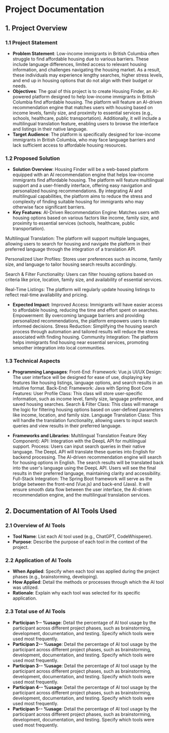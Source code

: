 # Project Documentation

## 1. Project Overview

### 1.1 Project Statement
- **Problem Statement**: Low-income immigrants in British Columbia often struggle to find affordable housing due to various barriers. These include language differences, limited access to relevant housing information, and challenges navigating the housing market. As a result, these individuals may experience lengthy searches, higher stress levels, and end up in housing options that do not align with their budget or needs.
- **Objectives**: The goal of this project is to create Housing Finder, an AI-powered platform designed to help low-income immigrants in British Columbia find affordable housing. The platform will feature an AI-driven recommendation engine that matches users with housing based on income levels, family size, and proximity to essential services (e.g., schools, healthcare, public transportation). Additionally, it will include a multilingual translation feature, enabling users to browse the interface and listings in their native language.
- **Target Audience**: The platform is specifically designed for low-income immigrants in British Columbia, who may face language barriers and lack sufficient access to affordable housing resources.

### 1.2 Proposed Solution
- **Solution Overview**: Housing Finder will be a web-based platform equipped with an AI recommendation engine that helps low-income immigrants find affordable housing. The platform will feature multilingual support and a user-friendly interface, offering easy navigation and personalized housing recommendations. By integrating AI and multilingual capabilities, the platform aims to reduce the stress and complexity of finding suitable housing for immigrants who may otherwise face significant barriers.
- **Key Features**:
   AI-Driven Recommendation Engine:
Matches users with housing options based on various factors like income, family size, and proximity to essential services (schools, healthcare, public transportation).

Multilingual Translation:
The platform will support multiple languages, allowing users to search for housing and navigate the platform in their preferred language through the integration of a translation API.

Personalized User Profiles:
Stores user preferences such as income, family size, and language to tailor housing search results accordingly.

Search & Filter Functionality:
Users can filter housing options based on criteria like price, location, family size, and availability of essential services.

Real-Time Listings:
The platform will regularly update housing listings to reflect real-time availability and pricing.

- **Expected Impact**:
Improved Access: Immigrants will have easier access to affordable housing, reducing the time and effort spent on searches.
Empowerment: By overcoming language barriers and providing personalized recommendations, the platform empowers users to make informed decisions.
Stress Reduction: Simplifying the housing search process through automation and tailored results will reduce the stress associated with finding housing.
Community Integration: The platform helps immigrants find housing near essential services, promoting smoother integration into local communities.

### 1.3 Technical Aspects
- **Programming Languages**: 
Front-End:
Framework: Vue.js
UI/UX Design: The user interface will be designed for ease of use, displaying key features like housing listings, language options, and search results in an intuitive format.
Back-End:
Framework: Java with Spring Boot
Core Features:
User Profile Class: This class will store user-specific information, such as income level, family size, language preference, and saved housing searches.
Search & Filter Class: This class will manage the logic for filtering housing options based on user-defined parameters like income, location, and family size.
Language Translation Class: This will handle the translation functionality, allowing users to input search queries and view results in their preferred language.

- **Frameworks and Libraries**:
  Multilingual Translation Feature (Key Component):
API: Integration with the DeepL API for multilingual support.
Process:
Users can input search queries in their native language.
The DeepL API will translate these queries into English for backend processing.
The AI-driven recommendation engine will search for housing options in English.
The search results will be translated back into the user's language using the DeepL API.
Users will see the final results in their preferred language, maintaining clarity and accessibility.
Full-Stack Integration:
The Spring Boot framework will serve as the bridge between the front-end (Vue.js) and back-end (Java). It will ensure smooth data flow between the user interface, the AI-driven recommendation engine, and the multilingual translation services.


## 2. Documentation of AI Tools Used

### 2.1 Overview of AI Tools
- **Tool Name**: List each AI tool used (e.g., ChatGPT, CodeWhisperer).
- **Purpose**: Describe the purpose of each tool in the context of the project.

### 2.2 Application of AI Tools
- **When Applied**: Specify when each tool was applied during the project phases (e.g., brainstorming, developing).
- **How Applied**: Detail the methods or processes through which the AI tool was utilized.
- **Rationale**: Explain why each tool was selected for its specific application.

### 2.3 Total use of AI Tools
- **Participan 1-- %usage**: Detail the percentage of AI tool usage by the participant across different project phases, such as brainstorming, development, documentation, and testing. Specify which tools were used most frequently.
- **Participan 2-- %usage**: Detail the percentage of AI tool usage by the participant across different project phases, such as brainstorming, development, documentation, and testing. Specify which tools were used most frequently.
- **Participan 3-- %usage**: Detail the percentage of AI tool usage by the participant across different project phases, such as brainstorming, development, documentation, and testing. Specify which tools were used most frequently.
- **Participan 4-- %usage**: Detail the percentage of AI tool usage by the participant across different project phases, such as brainstorming, development, documentation, and testing. Specify which tools were used most frequently.
- **Participan 5-- %usage**: Detail the percentage of AI tool usage by the participant across different project phases, such as brainstorming, development, documentation, and testing. Specify which tools were used most frequently.
